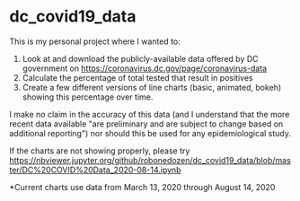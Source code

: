 # dc_covid19_data

This is my personal project where I wanted to:
1. Look at and download the publicly-available data offered by DC government on https://coronavirus.dc.gov/page/coronavirus-data
2. Calculate the percentage of total tested that result in positives
3. Create a few different versions of line charts (basic, animated, bokeh) showing this percentage over time.

I make no claim in the accuracy of this data (and I understand that the more recent data available "are preliminary and are subject to change based on additional reporting") nor should this be used for any epidemiological study.

If the charts are not showing properly, please try https://nbviewer.jupyter.org/github/robonedozen/dc_covid19_data/blob/master/DC%20COVID%20Data_2020-08-14.ipynb

*Current charts use data from March 13, 2020 through August 14, 2020 
